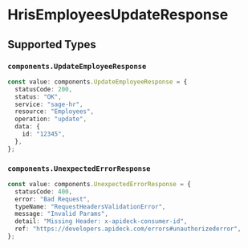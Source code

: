 # HrisEmployeesUpdateResponse


## Supported Types

### `components.UpdateEmployeeResponse`

```typescript
const value: components.UpdateEmployeeResponse = {
  statusCode: 200,
  status: "OK",
  service: "sage-hr",
  resource: "Employees",
  operation: "update",
  data: {
    id: "12345",
  },
};
```

### `components.UnexpectedErrorResponse`

```typescript
const value: components.UnexpectedErrorResponse = {
  statusCode: 400,
  error: "Bad Request",
  typeName: "RequestHeadersValidationError",
  message: "Invalid Params",
  detail: "Missing Header: x-apideck-consumer-id",
  ref: "https://developers.apideck.com/errors#unauthorizederror",
};
```

